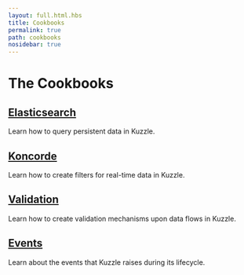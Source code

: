 ```yaml
---
layout: full.html.hbs
title: Cookbooks
permalink: true
path: cookbooks
nosidebar: true
---
```


# The Cookbooks

## [Elasticsearch](/elasticsearch-cookbook/installation/)
Learn how to query persistent data in Kuzzle.

## [Koncorde](/kuzzle-dsl/essential/koncorde/)
Learn how to create filters for real-time data in Kuzzle.

## [Validation](/validation-reference/schema/)
Learn how to create validation mechanisms upon data flows in Kuzzle.

## [Events](/kuzzle-events/plugin-events/")
Learn about the events that Kuzzle raises during its lifecycle.
